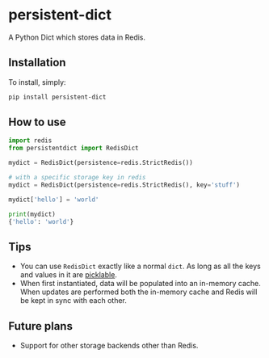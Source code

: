 # persistent-dict

A Python Dict which stores data in Redis.

## Installation

To install, simply:

```bash
pip install persistent-dict
```

## How to use

```python
import redis
from persistentdict import RedisDict

mydict = RedisDict(persistence=redis.StrictRedis())

# with a specific storage key in redis
mydict = RedisDict(persistence=redis.StrictRedis(), key='stuff')

mydict['hello'] = 'world'

print(mydict)
{'hello': 'world'}
```

## Tips

- You can use ``RedisDict`` exactly like a normal ``dict``. As long as all the keys and values in it are [picklable](https://docs.python.org/3/library/pickle.html).
- When first instantiated, data will be populated into an in-memory cache. When updates are performed both the in-memory cache and Redis will be kept in sync with each other.

## Future plans

- Support for other storage backends other than Redis.
